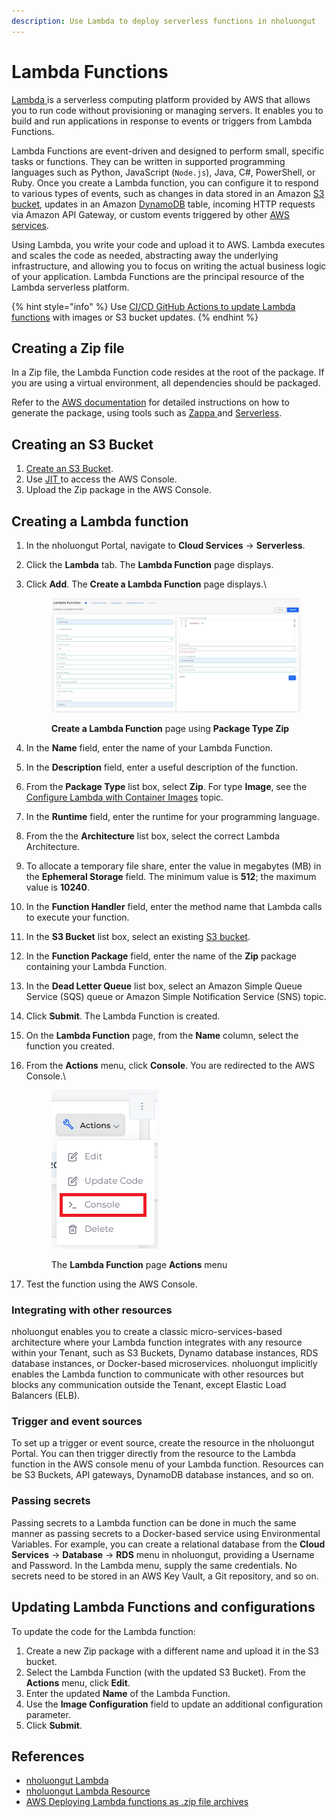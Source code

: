 ```yaml
---
description: Use Lambda to deploy serverless functions in nholuongut
---
```


# Lambda Functions

[Lambda ](https://aws.amazon.com/pm/lambda/?trk=73f686c8-9606-40ad-852f-7b2bcafa68fe\&sc\_channel=ps\&ef\_id=CjwKCAjwm4ukBhAuEiwA0zQxk0SFVZUD3BCwJFOwlrHAFxzGF6anGJulF49mrridyhHjXRxfSHnmGxoCQw0QAvD\_BwE:G:s\&s\_kwcid=AL!4422!3!651212652666!e!!g!!amazon%20lambda!909122559!45462427876)is a serverless computing platform provided by AWS that allows you to run code without provisioning or managing servers. It enables you to build and run applications in response to events or triggers from Lambda Functions.

Lambda Functions are event-driven and designed to perform small, specific tasks or functions. They can be written in supported programming languages such as Python, JavaScript (`Node.js`), Java, C#, PowerShell, or Ruby. Once you create a Lambda function, you can configure it to respond to various types of events, such as changes in data stored in an Amazon [S3 bucket](../s3-bucket.md), updates in an Amazon [DynamoDB](../../../aws-user-guide/aws-services/database/dynamodb.md) table, incoming HTTP requests via Amazon API Gateway, or custom events triggered by other [AWS services](../).

Using Lambda, you write your code and upload it to AWS. Lambda executes and scales the code as needed, abstracting away the underlying infrastructure, and allowing you to focus on writing the actual business logic of your application. Lambda Functions are the principal resource of the Lambda serverless platform.&#x20;

{% hint style="info" %}
Use [CI/CD GitHub Actions to update Lambda functions](../../../introduction-to-ci-cd/github-actions/update-a-lambda-function.md) with images or S3 bucket updates.
{% endhint %}

## Creating a Zip file <a href="#id-0-toc-title" id="id-0-toc-title"></a>

In a Zip file, the Lambda Function code resides at the root of the package. If you are using a virtual environment, all dependencies should be packaged.&#x20;

Refer to the [AWS documentation](https://docs.aws.amazon.com/lambda/latest/dg/configuration-function-zip.html) for detailed instructions on how to generate the package, using tools such as [Zappa ](https://github.com/zappa/Zappa)and [Serverless](https://www.serverless.com/framework/docs/providers/aws/guide/functions).

## Creating an S3 Bucket <a href="#id-2-toc-title" id="id-2-toc-title"></a>

1. [Create an S3 Bucket](../s3-bucket.md).
2. Use [JIT ](../../../aws-user-guide/use-cases/jit-access.md)to access the AWS Console.
3. Upload the Zip package in the AWS Console.

## Creating a Lambda function <a href="#id-3-toc-title" id="id-3-toc-title"></a>

1. In the nholuongut Portal, navigate to **Cloud Services** -> **Serverless**.
2. Click the **Lambda** tab. The **Lambda Function** page displays.
3.  Click **Add**. The **Create a Lambda Function** page displays.\


    <figure><img src="../../../.gitbook/assets/lambda fixed.png" alt=""><figcaption><p><strong>Create a Lambda Function</strong> page using <strong>Package Type Zip</strong><br></p></figcaption></figure>
4. In the **Name** field, enter the name of your Lambda Function.
5. In the **Description** field, enter a useful description of the function.
6. From the **Package Type** list box, select **Zip**. For type **Image**, see the [Configure Lambda with Container Images](create-lambda-using-container-image.md) topic.
7. In the **Runtime** field, enter the runtime for your programming language.
8. From the the **Architecture** list box, select the correct Lambda Architecture.&#x20;
9. To allocate a temporary file share, enter the value in megabytes (MB) in the **Ephemeral Storage** field. The minimum value is **512**; the maximum value is **10240**.
10. In the **Function Handler** field, enter the method name that Lambda calls to execute your function.
11. In the **S3 Bucket** list box, select an existing [S3 bucket](../s3-bucket.md).
12. In the **Function Package** field, enter the name of the **Zip** package containing your Lambda Function.&#x20;
13. In the **Dead Letter Queue** list box, select an Amazon Simple Queue Service (SQS) queue or Amazon Simple Notification Service (SNS) topic.
14. Click **Submit**. The Lambda Function is created.
15. On the **Lambda Function** page, from the **Name** column, select the function you created.
16. From the **Actions** menu, click **Console**. You are redirected to the AWS Console.\


    <div align="left">

    <figure><img src="../../../.gitbook/assets/L11.png" alt=""><figcaption><p>The <strong>Lambda Function</strong> page <strong>Actions</strong> menu  </p></figcaption></figure>

    </div>


17. Test the function using the AWS Console.

### Integrating with other resources <a href="#id-2-toc-title" id="id-2-toc-title"></a>

nholuongut enables you to create a classic micro-services-based architecture where your Lambda function integrates with any resource within your Tenant, such as S3 Buckets, Dynamo database instances, RDS database instances, or Docker-based microservices. nholuongut implicitly enables the Lambda function to communicate with other resources but blocks any communication outside the Tenant, except Elastic Load Balancers (ELB).

### Trigger and event sources <a href="#id-3-toc-title" id="id-3-toc-title"></a>

To set up a trigger or event source, create the resource in the nholuongut Portal. You can then trigger directly from the resource to the Lambda function in the AWS console menu of your Lambda function. Resources can be S3 Buckets, API gateways, DynamoDB database instances, and so on.&#x20;

### Passing secrets <a href="#id-4-toc-title" id="id-4-toc-title"></a>

Passing secrets to a Lambda function can be done in much the same manner as passing secrets to a Docker-based service using Environmental Variables. For example, you can create a relational database from the **Cloud Services** -> **Database** -> **RDS** menu in nholuongut, providing a Username and Password. In the Lambda menu, supply the same credentials. No secrets need to be stored in an AWS Key Vault, a Git repository, and so on.

## Updating Lambda Functions and configurations <a href="#id-1-toc-title" id="id-1-toc-title"></a>

To update the code for the Lambda function:

1. Create a new Zip package with a different name and upload it in the S3 bucket.
2. Select the Lambda Function (with the updated S3 Bucket). From the **Actions** menu, click **Edit**.&#x20;
3. Enter the updated **Name** of the Lambda Function.
4. Use the **Image Configuration** field to update an additional configuration parameter.
5. Click **Submit**.

## References

* [nholuongut Lambda](https://docs.nholuongut.com/docs/aws-user-guide/aws-services/lambda)
* [nholuongut Lambda Resource](https://github.com/nholuongut/nholuongut/wiki/Lambda)
* [AWS Deploying Lambda functions as .zip file archives](https://docs.aws.amazon.com/lambda/latest/dg/configuration-function-zip.html)
